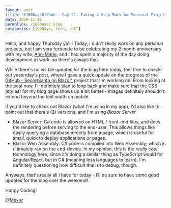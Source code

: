 ```yaml
---
layout: post
title: "#100DaysOfCode - Day 21: Taking a Step Back on Personal Projects"
date: 2020-11-12
permalink: /100Days/:slug
categories: [100Days, Tech, .NET]
---
```


Hello, and happy Thursday ya'll! Today, I didn't really work on any personal projects, but I am very fortunate to be celebrating my 2 month anniversary with my wife, [Ann-Marie](https://twitter.com/amtisawesome), and I had spent a majority of the day doing development at work, so there's always that.

While there's no visible updates for the blog here today, feel free to check-out yesterday's post, where I gave a quick update on the progress of the [GitHub - SecretSanta (in Blazor)](https://github.com/mochsner/Blazor) project that I'm working on. From looking at the post now, I'll definitely plan to loop back and make sure that the CSS (styles) for my blog page shows up a bit better - images definitely shouldn't extend beyond the text width on mobile.

If you'd like to check out Blazor (what I'm using in my app), I'd also like to point out that there's (2) versions, and I'm using _Blazor Server_
- Blazor Server: C# code is allowed on HTML / front-end files, and does the rendering before serving to the end-user. This allows things like easily querying a database directly from a page, which is useful for small, quick to deploy applications or pages. 
- Blazor Web Assembly: C# code is compiled into Web Assembly, which is ultimately ran on the end-device. In my opinion, this is the _really cool_ technology here, since it's doing a similar thing as TypeScript would for Angular/React, but in C# (meaning less languages to learn). I'm definitely questioning how difficult this is to debug, though.

Anyways, that's really all I have for today - I'll be sure to have some good updates for the blog over the weekend!

Happy Coding!

@[Moxnr](https://twitter.com/moxnr)
